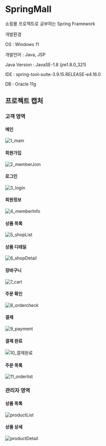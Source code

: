 # SpringMall

쇼핑몰 프로젝트로 공부하는 Spring Framework

개발환경

OS : Windows 11

개발언어 : Java, JSP

Java Version : JavaSE-1.8 (jre1.8.0_321)

IDE : spring-tool-suite-3.9.15.RELEASE-e4.16.0

DB : Oracle 11g

## 프로젝트 캡처

### 고객 영역

#### 메인
![1_main](https://user-images.githubusercontent.com/98327681/179440955-ff6f7648-fcb1-4407-9b63-101c8037770d.png)

#### 회원가입
![2_memberJoin](https://user-images.githubusercontent.com/98327681/179440958-a0373998-e203-4769-b376-d4390182e30f.png)

#### 로그인
![3_login](https://user-images.githubusercontent.com/98327681/179440959-a87d1918-0eea-438d-a1d0-c1bda0fb2c18.png)

#### 회원정보
![4_memberInfo](https://user-images.githubusercontent.com/98327681/179440961-02aadaad-2fe6-4eb5-a7a3-6353f0677da3.png)

#### 상품 목록
![5_shopList](https://user-images.githubusercontent.com/98327681/179440963-486db09f-927f-4b81-8a3d-698dc79ab7a6.png)

#### 상품 디테일
![6_shopDetail](https://user-images.githubusercontent.com/98327681/179440966-23666b56-83a7-4074-8497-0d8ff4cb9609.png)

#### 장바구니
![7_cart](https://user-images.githubusercontent.com/98327681/179440967-e87b4e23-6a42-4b87-af36-8771bfc15afc.png)

#### 주문 확인
![8_ordercheck](https://user-images.githubusercontent.com/98327681/179440970-b716446f-5155-4428-aa77-235486272c86.png)

#### 결제
![9_payment](https://user-images.githubusercontent.com/98327681/179440971-ac60a548-c905-4258-91bf-2dbb61e3f5aa.png)

#### 결제 완료
![10_결제완료](https://user-images.githubusercontent.com/98327681/179440974-82696780-7def-4b99-8abc-ee294ea6542a.png)

#### 주문 목록
![11_orderlist](https://user-images.githubusercontent.com/98327681/179440975-b56b7ec4-7ce9-4576-8e99-ac5dc2de1d6e.png)



### 관리자 영역

#### 상품 목록
![productList](https://user-images.githubusercontent.com/98327681/179441460-35211b92-931e-4aa7-9df7-0b9730011394.png)

#### 상품 상세
![productDetail](https://user-images.githubusercontent.com/98327681/179441477-722bb212-2321-4fa2-b3e2-9ccd0c1dcb9b.png)
